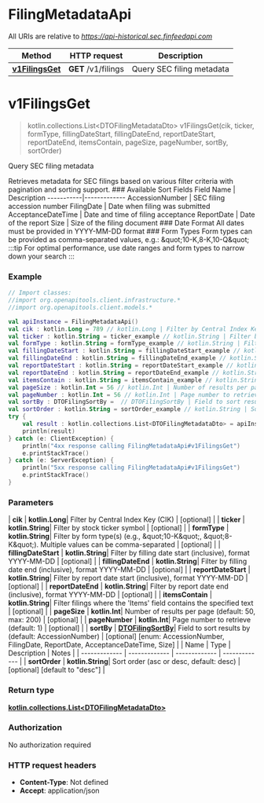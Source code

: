 # FilingMetadataApi

All URIs are relative to *https://api-historical.sec.finfeedapi.com*

| Method | HTTP request | Description |
| ------------- | ------------- | ------------- |
| [**v1FilingsGet**](FilingMetadataApi.md#v1FilingsGet) | **GET** /v1/filings | Query SEC filing metadata |


<a id="v1FilingsGet"></a>
# **v1FilingsGet**
> kotlin.collections.List&lt;DTOFilingMetadataDto&gt; v1FilingsGet(cik, ticker, formType, fillingDateStart, fillingDateEnd, reportDateStart, reportDateEnd, itemsContain, pageSize, pageNumber, sortBy, sortOrder)

Query SEC filing metadata

Retrieves metadata for SEC filings based on various filter criteria with pagination and sorting support.    ### Available Sort Fields    Field Name | Description  -----------|-------------  AccessionNumber | SEC filing accession number  FilingDate | Date when filing was submitted  AcceptanceDateTime | Date and time of filing acceptance  ReportDate | Date of the report  Size | Size of the filing document    ### Date Format  All dates must be provided in YYYY-MM-DD format    ### Form Types  Form types can be provided as comma-separated values, e.g.: \&quot;10-K,8-K,10-Q\&quot;    :::tip  For optimal performance, use date ranges and form types to narrow down your search  :::

### Example
```kotlin
// Import classes:
//import org.openapitools.client.infrastructure.*
//import org.openapitools.client.models.*

val apiInstance = FilingMetadataApi()
val cik : kotlin.Long = 789 // kotlin.Long | Filter by Central Index Key (CIK)
val ticker : kotlin.String = ticker_example // kotlin.String | Filter by stock ticker symbol
val formType : kotlin.String = formType_example // kotlin.String | Filter by form type(s) (e.g., \"10-K\", \"8-K\"). Multiple values can be comma-separated
val fillingDateStart : kotlin.String = fillingDateStart_example // kotlin.String | Filter by filling date start (inclusive), format YYYY-MM-DD
val fillingDateEnd : kotlin.String = fillingDateEnd_example // kotlin.String | Filter by filling date end (inclusive), format YYYY-MM-DD
val reportDateStart : kotlin.String = reportDateStart_example // kotlin.String | Filter by report date start (inclusive), format YYYY-MM-DD
val reportDateEnd : kotlin.String = reportDateEnd_example // kotlin.String | Filter by report date end (inclusive), format YYYY-MM-DD
val itemsContain : kotlin.String = itemsContain_example // kotlin.String | Filter filings where the 'Items' field contains the specified text
val pageSize : kotlin.Int = 56 // kotlin.Int | Number of results per page (default: 50, max: 200)
val pageNumber : kotlin.Int = 56 // kotlin.Int | Page number to retrieve (default: 1)
val sortBy : DTOFilingSortBy =  // DTOFilingSortBy | Field to sort results by (default: AccessionNumber)
val sortOrder : kotlin.String = sortOrder_example // kotlin.String | Sort order (asc or desc, default: desc)
try {
    val result : kotlin.collections.List<DTOFilingMetadataDto> = apiInstance.v1FilingsGet(cik, ticker, formType, fillingDateStart, fillingDateEnd, reportDateStart, reportDateEnd, itemsContain, pageSize, pageNumber, sortBy, sortOrder)
    println(result)
} catch (e: ClientException) {
    println("4xx response calling FilingMetadataApi#v1FilingsGet")
    e.printStackTrace()
} catch (e: ServerException) {
    println("5xx response calling FilingMetadataApi#v1FilingsGet")
    e.printStackTrace()
}
```

### Parameters
| **cik** | **kotlin.Long**| Filter by Central Index Key (CIK) | [optional] |
| **ticker** | **kotlin.String**| Filter by stock ticker symbol | [optional] |
| **formType** | **kotlin.String**| Filter by form type(s) (e.g., \&quot;10-K\&quot;, \&quot;8-K\&quot;). Multiple values can be comma-separated | [optional] |
| **fillingDateStart** | **kotlin.String**| Filter by filling date start (inclusive), format YYYY-MM-DD | [optional] |
| **fillingDateEnd** | **kotlin.String**| Filter by filling date end (inclusive), format YYYY-MM-DD | [optional] |
| **reportDateStart** | **kotlin.String**| Filter by report date start (inclusive), format YYYY-MM-DD | [optional] |
| **reportDateEnd** | **kotlin.String**| Filter by report date end (inclusive), format YYYY-MM-DD | [optional] |
| **itemsContain** | **kotlin.String**| Filter filings where the &#39;Items&#39; field contains the specified text | [optional] |
| **pageSize** | **kotlin.Int**| Number of results per page (default: 50, max: 200) | [optional] |
| **pageNumber** | **kotlin.Int**| Page number to retrieve (default: 1) | [optional] |
| **sortBy** | [**DTOFilingSortBy**](.md)| Field to sort results by (default: AccessionNumber) | [optional] [enum: AccessionNumber, FilingDate, ReportDate, AcceptanceDateTime, Size] |
| Name | Type | Description  | Notes |
| ------------- | ------------- | ------------- | ------------- |
| **sortOrder** | **kotlin.String**| Sort order (asc or desc, default: desc) | [optional] [default to &quot;desc&quot;] |

### Return type

[**kotlin.collections.List&lt;DTOFilingMetadataDto&gt;**](DTOFilingMetadataDto.md)

### Authorization

No authorization required

### HTTP request headers

 - **Content-Type**: Not defined
 - **Accept**: application/json


